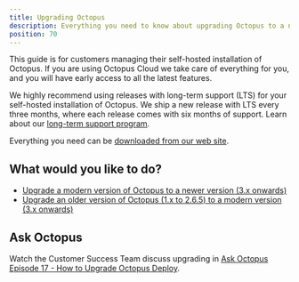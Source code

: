 ```yaml
---
title: Upgrading Octopus
description: Everything you need to know about upgrading Octopus to a newer version.
position: 70
---
```


This guide is for customers managing their self-hosted installation of Octopus. If you are using Octopus Cloud we take care of everything for you, and you will have early access to all the latest features.

We highly recommend using releases with long-term support (LTS) for your self-hosted installation of Octopus. We ship a new release with LTS every three months, where each release comes with six months of support. Learn about our [long-term support program](long-term-support.md).

Everything you need can be [downloaded from our web site](https://octopus.com/downloads).

## What would you like to do?

- [Upgrade a modern version of Octopus to a newer version (3.x onwards)](guide/index.md)
- [Upgrade an older version of Octopus (1.x to 2.6.5) to a modern version (3.x onwards)](legacy/index.md)

## Ask Octopus

Watch the Customer Success Team discuss upgrading in [Ask Octopus Episode 17 - How to Upgrade Octopus Deploy](https://www.youtube.com/watch?v=TuIw8RkYo9c&amp=&index=17).
